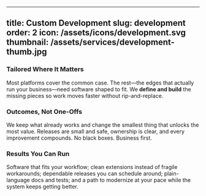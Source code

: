 ---
title: Custom Development
slug: development
order: 2
icon: /assets/icons/development.svg
thumbnail: /assets/services/development-thumb.jpg
-------------------------------------------------

### Tailored Where It Matters

Most platforms cover the common case. The rest—the edges that actually run your business—need software shaped to fit. We **define and build** the missing pieces so work moves faster without rip-and-replace.

### Outcomes, Not One-Offs

We keep what already works and change the smallest thing that unlocks the most value. Releases are small and safe, ownership is clear, and every improvement compounds. No black boxes. Business first.

### Results You Can Run

Software that fits your workflow; clean extensions instead of fragile workarounds; dependable releases you can schedule around; plain-language docs and tests; and a path to modernize at your pace while the system keeps getting better.

